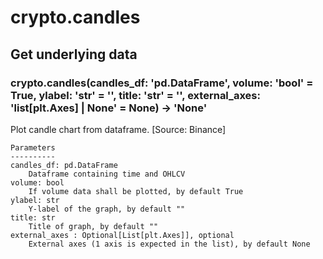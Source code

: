 # crypto.candles

## Get underlying data 
### crypto.candles(candles_df: 'pd.DataFrame', volume: 'bool' = True, ylabel: 'str' = '', title: 'str' = '', external_axes: 'list[plt.Axes] | None' = None) -> 'None'

Plot candle chart from dataframe. [Source: Binance]

    Parameters
    ----------
    candles_df: pd.DataFrame
        Dataframe containing time and OHLCV
    volume: bool
        If volume data shall be plotted, by default True
    ylabel: str
        Y-label of the graph, by default ""
    title: str
        Title of graph, by default ""
    external_axes : Optional[List[plt.Axes]], optional
        External axes (1 axis is expected in the list), by default None
